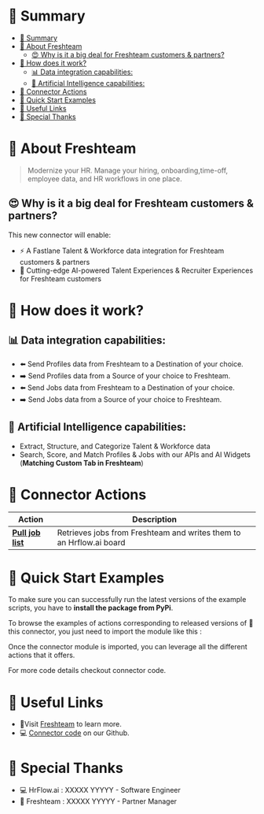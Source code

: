 # 📖 Summary
- [📖 Summary](#📖-summary)
- [💼 About Freshteam](#💼-about-freshteam)
  - [😍 Why is it a big deal for Freshteam customers & partners?](#😍-why-is-it-a-big-deal-for-freshteam-customers--partners)
- [🔧 How does it work?](#🔧-how-does-it-work)
  - [📊 Data integration capabilities:](#📊-data-integration-capabilities)
  - [🧠 Artificial Intelligence capabilities:](#🧠-artificial-intelligence-capabilities)
- [🔌 Connector Actions](#🔌-connector-actions)
- [💍 Quick Start Examples](#💍-quick-start-examples)
- [🔗 Useful Links](#🔗-useful-links)
- [👏 Special Thanks](#👏-special-thanks)


# 💼 About Freshteam

> Modernize your HR. Manage your hiring, onboarding,time-off, employee data, and HR workflows in one place.


## 😍 Why is it a big deal for Freshteam customers & partners?

This new connector will enable:
- ⚡ A Fastlane Talent & Workforce data integration for Freshteam customers & partners
- 🤖 Cutting-edge AI-powered Talent Experiences & Recruiter Experiences for Freshteam customers

#  🔧 How does it work?
## 📊 Data integration capabilities:
- ⬅️ Send Profiles data from Freshteam to a Destination of your choice.
- ➡️ Send Profiles data from a Source of your choice to Freshteam.
- ⬅️ Send Jobs data from Freshteam to a Destination of your choice.
- ➡️ Send Jobs data from a Source of your choice to Freshteam.


## 🧠 Artificial Intelligence capabilities:
- Extract, Structure, and Categorize Talent & Workforce data
- Search, Score, and Match Profiles & Jobs with our APIs and AI Widgets (**Matching Custom Tab in Freshteam**)


# 🔌 Connector Actions
<p align="center">

| Action | Description |
| ------- | ----------- |
| [**Pull job list**](docs/pull_job_list.md) | Retrieves jobs from Freshteam  and writes them to an Hrflow.ai board |


</p>


# 💍 Quick Start Examples

To make sure you can successfully run the latest versions of the example scripts, you have to **install the package from PyPi**.


To browse the examples of actions corresponding to released versions of 🤗 this connector, you just need to import the module like this :


Once the connector module is imported, you can leverage all the different actions that it offers.

For more code details checkout connector code.


# 🔗 Useful Links

- 📄Visit [Freshteam](https://www.freshteam.com/) to learn more.
- 💻 [Connector code](https://github.com/Riminder/hrflow-connectors/tree/master/src/hrflow_connectors/connectors/freshteam) on our Github.


# 👏 Special Thanks
- 💻 HrFlow.ai : XXXXX YYYYY - Software Engineer
- 🤝 Freshteam : XXXXX YYYYY - Partner Manager